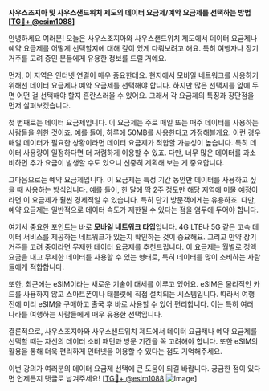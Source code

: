 **사우스조지아 및 사우스샌드위치 제도의 데이터 요금제/예약 요금제를 선택하는 방법[[TG💪+ @esim1088](https://t.me/s/esim1088)]**

안녕하세요 여러분! 오늘은 사우스조지아와 사우스샌드위치 제도에서 데이터 요금제나 예약 요금제를 어떻게 선택할지에 대해 깊이 있게 다뤄보려고 해요. 특히 여행자나 장기 거주를 고려 중인 분들에게 유용한 정보를 드릴 거예요.

먼저, 이 지역은 인터넷 연결이 매우 중요한데요. 현지에서 모바일 네트워크를 사용하기 위해선 데이터 요금제나 예약 요금제를 선택해야 합니다. 하지만 많은 선택지를 앞에 두면 어떤 걸 선택해야 할지 혼란스러울 수 있어요. 그래서 각 요금제의 특징과 장단점을 먼저 살펴보겠습니다.

첫 번째로는 데이터 요금제입니다. 이 요금제는 주로 매일 또는 매주 데이터를 사용하는 사람들을 위한 것이죠. 예를 들어, 하루에 50MB를 사용한다고 가정해볼게요. 이런 경우 매일 데이터가 필요한 상황이라면 데이터 요금제가 적합할 가능성이 높습니다. 특히 데이터 사용량이 일정하다면 더 저렴하게 이용할 수 있죠. 다만, 너무 많은 데이터를 과소비하면 추가 요금이 발생할 수도 있으니 신중히 계획해 보는 게 중요합니다.

그다음으로는 예약 요금제입니다. 이 요금제는 특정 기간 동안만 데이터를 사용하고 싶을 때 사용하는 방식입니다. 예를 들어, 한 달에 딱 2주 정도만 해당 지역에 머물 예정이라면 이 요금제가 훨씬 경제적일 수 있습니다. 특히 단기 방문객에게는 유용하죠. 다만, 예약 요금제는 일반적으로 데이터 속도가 제한될 수 있다는 점을 염두에 두어야 합니다.

여기서 중요한 포인트는 바로 **모바일 네트워크 타입**입니다. 4G LTE나 5G 같은 고속 데이터 서비스를 제공하는 네트워크가 있는지 확인하는 것이 중요해요. 그리고 만약 장기 거주를 고려 중이라면 무제한 데이터 요금제를 추천드립니다. 이 요금제는 월별로 정액 요금을 내고 무제한 데이터를 사용할 수 있는 형태로, 특히 데이터를 많이 소비하는 사람들에게 적합합니다.

또한, 최근에는 eSIM이라는 새로운 기술이 대세를 이루고 있어요. eSIM은 물리적인 카드를 사용하지 않고 스마트폰이나 태블릿에 직접 설치되는 시스템입니다. 따라서 여행 전에 미리 eSIM을 구매하고 출국 후 바로 사용할 수 있어 편리합니다. 이는 특히 여러 나라를 여행하는 사람들에게 매우 유용한 선택입니다.

결론적으로, 사우스조지아와 사우스샌드위치 제도에서 데이터 요금제나 예약 요금제를 선택할 때는 자신의 데이터 소비 패턴과 방문 기간을 꼭 고려해야 합니다. 또한 eSIM의 활용을 통해 더욱 편리하게 인터넷을 이용할 수 있다는 점도 기억해주세요.

이번 강의가 여러분의 데이터 요금제 선택에 큰 도움이 되길 바랍니다. 궁금한 점이 있다면 언제든지 댓글로 남겨주세요! [[TG💪+ @esim1088](https://t.me/s/esim1088) ![Image](https://i.postimg.cc/Y0z9fWf4/image.png)]